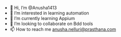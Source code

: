- 👋 Hi, I’m @Anusha1413
- 👀 I’m interested in learning automation
- 🌱 I’m currently learning Appium
- 💞️ I’m looking to collaborate on Bdd tools 
- 📫 How to reach me anusha.nelluri@prasthana.com

<!---
Anusha1413/Anusha1413 is a ✨ special ✨ repository because its `README.md` (this file) appears on your GitHub profile.
You can click the Preview link to take a look at your changes.
--->
